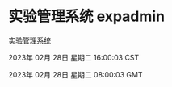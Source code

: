 # 实验管理系统 expadmin
[实验管理系统](http://:56808/expadmin-782313d2-e1b1-4ea7-932e-3a55e6a1a4d0/)

2023年 02月 28日 星期二 16:00:03 CST

2023年 02月 28日 星期二 08:00:03 GMT
